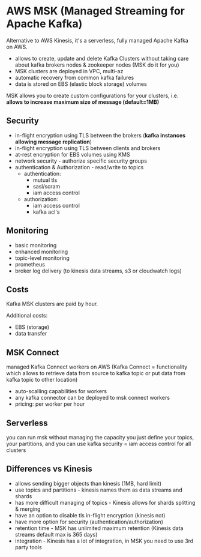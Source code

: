 # AWS MSK (Managed Streaming for Apache Kafka)
Alternative to AWS Kinesis, it's a serverless, fully managed Apache Kafka on AWS.

* allows to create, update and delete Kafka Clusters without taking care about kafka brokers nodes & zookeeper nodes (MSK do it for you)
* MSK clusters are deployed in VPC, multi-az
* automatic recovery from common kafka failures
* data is stored on EBS (elastic block storage) volumes

MSK allows you to create custom configurations for your clusters, i.e. **allows to increase maximum size of message (default=1MB)**

## Security
* in-flight encryption using TLS between the brokers (**kafka instances allowing message replication**)
* in-flight encryption using TLS between clients and brokers
* at-rest encryption for EBS volumes using KMS
* network security - authorize specific security groups
* authentication & Authorization - read/write to topics
  * authentication:
    * mutual tls
    * sasl/scram
    * iam access control
  * authorization:
    * iam access control
    * kafka acl's

## Monitoring
* basic monitoring
* enhanced monitoring
* topic-level monitoring
* prometheus
* broker log delivery (to kinesis data streams, s3 or cloudwatch logs)

## Costs
Kafka MSK clusters are paid by hour.

Additional costs:
* EBS (storage)
* data transfer

## MSK Connect
managed Kafka Connect workers on AWS (Kafka Connect = functionality which allows to retrieve data from source to kafka topic or put data from kafka topic to other location)

* auto-scalling capabilities for workers
* any kafka connector can be deployed to msk connect workers
* pricing: per worker per hour

## Serverless
you can run msk without managing the capacity
you just define your topics, your partitions, and you can use kafka
security = iam access control for all clusters

## Differences vs Kinesis
* allows sending bigger objects than kinesis (1MB, hard limit)
* use topics and partitions - kinesis names them as data streams and shards
* has more difficult managing of topics - Kinesis allows for shards splitting & merging
* have an option to disable tls in-flight encryption (kinesis not)
* have more option for security (authentication/authorization)
* retention time - MSK has unlimited maximum retention (Kinesis data streams default max is 365 days)
* integration - Kinesis has a lot of integration, in MSK you need to use 3rd party tools